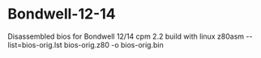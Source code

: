 # Bondwell-12-14

Disassembled bios for Bondwell 12/14 cpm 2.2
build with linux 
z80asm --list=bios-orig.lst  bios-orig.z80  -o bios-orig.bin